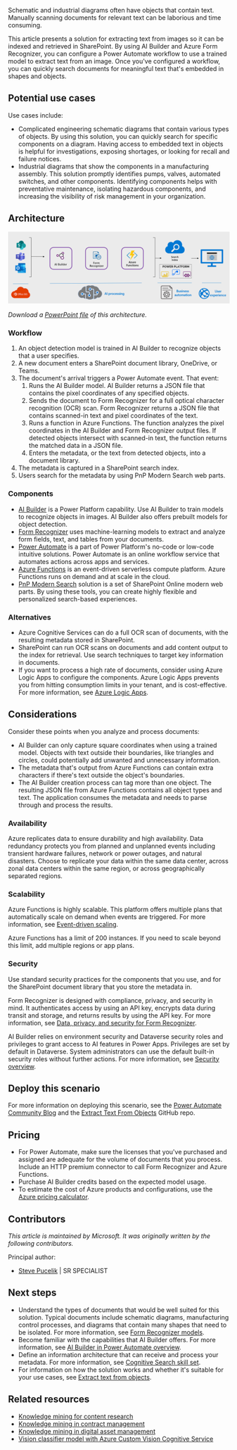 Schematic and industrial diagrams often have objects that contain text. Manually scanning documents for relevant text can be laborious and time consuming.

This article presents a solution for extracting text from images so it can be indexed and retrieved in SharePoint. By using AI Builder and Azure Form Recognizer, you can configure a Power Automate workflow to use a trained model to extract text from an image. Once you've configured a workflow, you can quickly search documents for meaningful text that's embedded in shapes and objects.

## Potential use cases

Use cases include:

- Complicated engineering schematic diagrams that contain various types of objects. By using this solution, you can quickly search for specific components on a diagram. Having access to embedded text in objects is helpful for investigations, exposing shortages, or looking for recall and failure notices.
- Industrial diagrams that show the components in a manufacturing assembly. This solution promptly identifies pumps, valves, automated switches, and other components. Identifying components helps with preventative maintenance, isolating hazardous components, and increasing the visibility of risk management in your organization.

## Architecture

![Architecture diagram for using AI Builder to extract text from objects by using AI.](./media/architecture-extract-object-text.png)

*Download a [PowerPoint file](https://arch-center.azureedge.net/architecture-extract-object-text.pptx) of this architecture.*

### Workflow

1. An object detection model is trained in AI Builder to recognize objects that a user specifies.
1. A new document enters a SharePoint document library, OneDrive, or Teams.
1. The document's arrival triggers a Power Automate event. That event:
   1. Runs the AI Builder model. AI Builder returns a JSON file that contains the pixel coordinates of any specified objects.
   1. Sends the document to Form Recognizer for a full optical character recognition (OCR) scan. Form Recognizer returns a JSON file that contains scanned-in text and pixel coordinates of the text.
   1. Runs a function in Azure Functions. The function analyzes the pixel coordinates in the AI Builder and Form Recognizer output files. If detected objects intersect with scanned-in text, the function returns the matched data in a JSON file.
   1. Enters the metadata, or the text from detected objects, into a document library.
1. The metadata is captured in a SharePoint search index.
1. Users search for the metadata by using PnP Modern Search web parts.

### Components

- [AI Builder](/ai-builder/overview) is a Power Platform capability. Use AI Builder to train models to recognize objects in images. AI Builder also offers prebuilt models for object detection.
- [Form Recognizer](https://azure.microsoft.com/services/form-recognizer) uses machine-learning models to extract and analyze form fields, text, and tables from your documents.
- [Power Automate](https://azure.microsoft.com/services/developer-tools/power-automate) is a part of Power Platform's no-code or low-code intuitive solutions. Power Automate is an online workflow service that automates actions across apps and services.
- [Azure Functions](https://azure.microsoft.com/en-us/services/functions) is an event-driven serverless compute platform. Azure Functions runs on demand and at scale in the cloud.
- [PnP Modern Search](https://microsoft-search.github.io/pnp-modern-search) solution is a set of SharePoint Online modern web parts. By using these tools, you can create highly flexible and personalized search-based experiences.

### Alternatives

- Azure Cognitive Services can do a full OCR scan of documents, with the resulting metadata stored in SharePoint.
- SharePoint can run OCR scans on documents and add content output to the index for retrieval. Use search techniques to target key information in documents.
- If you want to process a high rate of documents, consider using Azure Logic Apps to configure the components. Azure Logic Apps prevents you from hitting consumption limits in your tenant, and is cost-effective.  For more information, see [Azure Logic Apps](/azure/logic-apps/logic-apps-overview).

## Considerations

Consider these points when you analyze and process documents:

- AI Builder can only capture square coordinates when using a trained model. Objects with text outside their boundaries, like triangles and circles, could potentially add unwanted and unnecessary information.
- The metadata that's output from Azure Functions can contain extra characters if there's text outside the object's boundaries.
- The AI Builder creation process can tag more than one object. The resulting JSON file from Azure Functions contains all object types and text. The application consumes the metadata and needs to parse through and process the results.

### Availability

Azure replicates data to ensure durability and high availability. Data redundancy protects you from planned and unplanned events including transient hardware failures, network or power outages, and natural disasters. Choose to replicate your data within the same data center, across zonal data centers within the same region, or across geographically separated regions.

### Scalability

Azure Functions is highly scalable. This platform offers multiple plans that automatically scale on demand when events are triggered. For more information, see [Event-driven scaling](/azure/azure-functions/event-driven-scaling).

Azure Functions has a limit of 200 instances. If you need to scale beyond this limit, add multiple regions or app plans.

### Security

Use standard security practices for the components that you use, and for the SharePoint document library that you store the metadata in.

Form Recognizer is designed with compliance, privacy, and security in mind.  It authenticates access by using an API key, encrypts data during transit and storage, and returns results by using the API key. For more information, see [Data, privacy, and security for Form Recognizer](/legal/cognitive-services/form-recognizer/fr-data-privacy-security).

AI Builder relies on environment security and Dataverse security roles and privileges to grant access to AI features in Power Apps. Privileges are set by default in Dataverse. System administrators can use the default built-in security roles without further actions. For more information, see [Security overview](/power-platform/admin/wp-security).

## Deploy this scenario

For more information on deploying this scenario, see the [Power Automate Community Blog](https://powerusers.microsoft.com/t5/Power-Automate-Community-Blog/Extract-Text-From-Objects/ba-p/1249705) and the [Extract Text From Objects](https://github.com/Spucelik/ExtractTextFromObjects) GitHub repo.

## Pricing

- For Power Automate, make sure the licenses that you've purchased and assigned are adequate for the volume of documents that you process. Include an HTTP premium connector to call Form Recognizer and Azure Functions.
- Purchase AI Builder credits based on the expected model usage.
- To estimate the cost of Azure products and configurations, use the [Azure pricing calculator](https://azure.microsoft.com/pricing/calculator).

## Contributors

*This article is maintained by Microsoft. It was originally written by the following contributors.*

Principal author:

- [Steve Pucelik](https://www.linkedin.com/in/stevepucelik) | SR SPECIALIST

## Next steps

- Understand the types of documents that would be well suited for this solution. Typical documents include schematic diagrams, manufacturing control processes, and diagrams that contain many shapes that need to be isolated.  For more information, see [Form Recognizer models](/azure/applied-ai-services/form-recognizer/concept-custom).
- Become familiar with the capabilities that AI Builder offers. For more information, see [AI Builder in Power Automate overview](/ai-builder/use-in-flow-overview).
- Define an information architecture that can receive and process your metadata. For more information, see [Cognitive Search skill set](../../solution-ideas/articles/cognitive-search-with-skillsets.yml).
- For information on how the solution works and whether it's suitable for your use cases, see [Extract text from objects](https://powerusers.microsoft.com/t5/Power-Automate-Community-Blog/Extract-Text-From-Objects/ba-p/1249705).

## Related resources

- [Knowledge mining for content research](../../solution-ideas/articles/content-research.yml)
- [Knowledge mining in contract management](../../solution-ideas/articles/contract-management.yml)
- [Knowledge mining in digital asset management](../../solution-ideas/articles/digital-asset-management.yml)
- [Vision classifier model with Azure Custom Vision Cognitive Service](../dronerescue/vision-classifier-model-with-custom-vision.yml)
